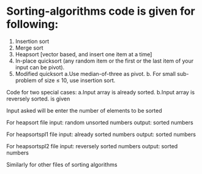 # Sorting-algorithms code is given for following:
1. Insertion sort
2. Merge sort
3. Heapsort [vector based, and insert one item at a time]
4. In-place quicksort (any random item or the first or the last item of your input can be pivot).
5. Modified quicksort
  a.Use median-of-three as pivot.
  b. For small sub-problem of size ≤ 10,  use insertion sort.
  
Code for two special cases:
a.Input array is already sorted.
b.Input array is reversely sorted.
is given 

Input asked will be enter the number of elements to be sorted

For heapsort file
    input: random unsorted numbers
    output: sorted numbers
    
For heapsortspl1 file
    input: already sorted numbers
    output: sorted numbers
    
For heapsortspl2 file
    input: reversely sorted numbers
    output: sorted numbers
    
 Similarly for other files of sorting algorithms
